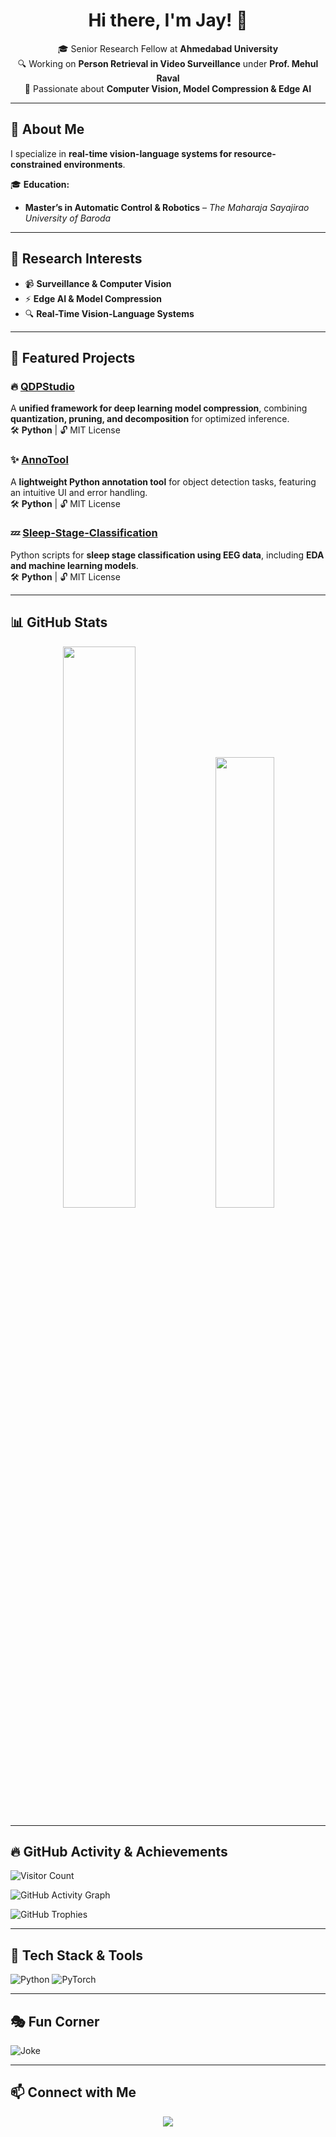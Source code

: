 <h1 align="center">Hi there, I'm Jay! 👋</h1>

<p align="center">
🎓 Senior Research Fellow at <b>Ahmedabad University</b> <br>
🔍 Working on <b>Person Retrieval in Video Surveillance</b> under <b>Prof. Mehul Raval</b> <br>
🤖 Passionate about <b>Computer Vision, Model Compression & Edge AI</b>  
</p>

---

## 🚀 **About Me**
I specialize in **real-time vision-language systems for resource-constrained environments**.  

🎓 **Education:**  
- **Master’s in Automatic Control & Robotics** – *The Maharaja Sayajirao University of Baroda*  

---

## 🔬 **Research Interests**
- 📹 **Surveillance & Computer Vision**
- ⚡ **Edge AI & Model Compression**
- 🔍 **Real-Time Vision-Language Systems**

---

## 📌 **Featured Projects**
### 🔥 [QDPStudio](https://github.com/jaicdev/QDPStudio)  
A **unified framework for deep learning model compression**, combining **quantization, pruning, and decomposition** for optimized inference.  
🛠 **Python** | 🔓 MIT License  

### ✨ [AnnoTool](https://github.com/jaicdev/AnnoTool)  
A **lightweight Python annotation tool** for object detection tasks, featuring an intuitive UI and error handling.  
🛠 **Python** | 🔓 MIT License  

### 💤 [Sleep-Stage-Classification](https://github.com/jaicdev/Sleep-Stage-Classification)  
Python scripts for **sleep stage classification using EEG data**, including **EDA and machine learning models**.  
🛠 **Python** | 🔓 MIT License  

---

## 📊 **GitHub Stats**
<p align="center">
  <img src="https://github-readme-stats.vercel.app/api?username=jaicdev&show_icons=true&theme=radical" width="48%">
  <img src="https://github-readme-stats.vercel.app/api/top-langs/?username=jaicdev&langs_count=6&layout=compact&theme=radical" width="43%">
</p>

---

## 🔥 **GitHub Activity & Achievements**
![Visitor Count](https://komarev.com/ghpvc/?username=jaicdev&color=blue)

![GitHub Activity Graph](https://github-readme-activity-graph.vercel.app/graph?username=jaicdev&theme=react)

![GitHub Trophies](https://github-profile-trophy.vercel.app/?username=jaicdev&theme=radical)

---

## 🔧 **Tech Stack & Tools**
![Python](https://img.shields.io/badge/Python-3776AB?style=for-the-badge&logo=python&logoColor=white)
![PyTorch](https://img.shields.io/badge/PyTorch-EE4C2C?style=for-the-badge&logo=pytorch&logoColor=white)

---

## 🎭 **Fun Corner**
![Joke](https://readme-jokes.vercel.app/api?theme=radical)

---

## 📫 **Connect with Me**
<p align="center">
  <a href="mailto:jay.chaudhari@ahduni.edu.in">
    <img src="https://img.shields.io/badge/Email-D14836?style=for-the-badge&logo=gmail&logoColor=white">
  </a>
</p>
